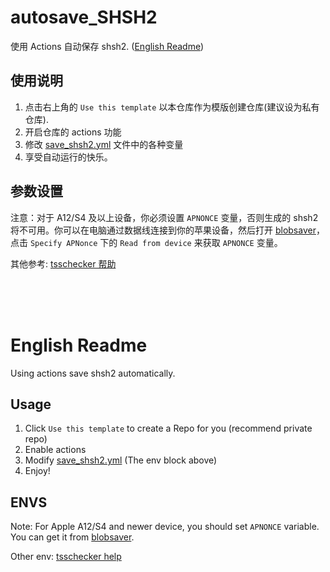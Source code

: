 # autosave_SHSH2
使用 Actions 自动保存 shsh2. ([English Readme](#english-readme))

## 使用说明
1. 点击右上角的 `Use this template` 以本仓库作为模版创建仓库(建议设为私有仓库).
2. 开启仓库的 actions 功能
3. 修改 [save_shsh2.yml](./.github/workflows/save_shsh2.yml) 文件中的各种变量
4. 享受自动运行的快乐。


## 参数设置
注意：对于 A12/S4 及以上设备，你必须设置 `APNONCE` 变量，否则生成的 shsh2 将不可用。你可以在电脑通过数据线连接到你的苹果设备，然后打开 [blobsaver](https://github.com/airsquared/blobsaver/releases)，点击 `Specify APNonce` 下的 `Read from device` 来获取 `APNONCE` 变量。

其他参考: [tsschecker 帮助](https://github.com/1Conan/tsschecker#help)

<br><br><br>

# English Readme
Using actions save shsh2 automatically.

## Usage
1. Click `Use this template` to create a Repo for you (recommend private repo)
2. Enable actions
3. Modify [save_shsh2.yml](./.github/workflows/save_shsh2.yml) (The env block above)
4. Enjoy!

## ENVS
Note: For Apple A12/S4 and newer device, you should set `APNONCE` variable. You can get it from [blobsaver](https://github.com/airsquared/blobsaver/releases).

Other env: [tsschecker help](https://github.com/1Conan/tsschecker#help)
